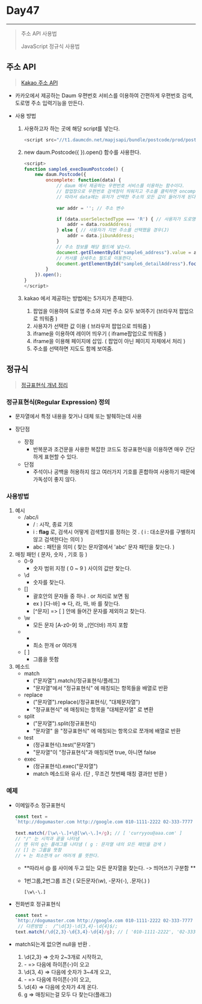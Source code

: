 # Day47

---

>주소 API 사용법
>
>JavaScript 정규식 사용법

## 주소 API

> [Kakao 주소 API](https://postcode.map.daum.net/guide)

- 카카오에서 제공하는 Daum 우편번호 서비스를 이용하여 간편하게 우편번호 검색, 도로명 주소 입력기능을 만든다. 

- 사용 방법

  1. 사용하고자 하는 곳에 해당 script를 넣는다. 

     ```javascript
     <script src="//t1.daumcdn.net/mapjsapi/bundle/postcode/prod/postcode.v2.js"></script>
     ```

  2. new daum.Postcode({ }).open()  함수를 사용한다. 

     ```javascript
     <script>
     function sample6_execDaumPostcode() {
         new daum.Postcode({
             oncomplete: function(data) {
                 // daum 에서 제공하는 우편번호 서비스를 이용하는 함수이다. 
                 // 팝업창으로 우편번호 검색창이 띄워지고 주소를 클릭하면 oncomplete 함수가 실행된다. 
                 // 따라서 data에는 유저가 선택한 주소의 모든 값이 들어가게 된다 
                             
                 var addr = ''; // 주소 변수
     
                 if (data.userSelectedType === 'R') { // 사용자가 도로명 주소를 선택했을 경우
                     addr = data.roadAddress;
                 } else { // 사용자가 지번 주소를 선택했을 경우(J)
                     addr = data.jibunAddress;
                 }
                 // 주소 정보를 해당 필드에 넣는다.
                 document.getElementById("sample6_address").value = addr;
                 // 커서를 상세주소 필드로 이동한다.
                 document.getElementById("sample6_detailAddress").focus();
             }
         }).open();
     }
     </script>
     ```
  
  3. kakao 에서 제공하는 방법에는 5가지가 존재한다. 
  
     1. 팝업을 이용하여 도로명 주소와 지번 주소 모두 보여주기  (브라우저 팝업으로 띄워줌 ) 
     2. 사용자가 선택한 값 이용  ( 브라우저 팝업으로 띄워줌 )
     3. iframe을 이용하여 레이어 띄우기  ( iframe팝업으로 띄워줌 )
     4. iframe을 이용해 페이지에 삽입. ( 팝업이 아닌 페이지 자체에서 처리 )
     5. 주소를 선택하면 지도도 함께 보여줌. 

## 정규식

> [정규표현식 개념 정리](https://inpa.tistory.com/entry/JS-%F0%9F%93%9A-%EC%A0%95%EA%B7%9C%EC%8B%9D-RegExp-%EB%88%84%EA%B5%AC%EB%82%98-%EC%9D%B4%ED%95%B4%ED%95%98%EA%B8%B0-%EC%89%BD%EA%B2%8C-%EC%A0%95%EB%A6%AC)

### 정규표현식(Regular Expression) 정의

- 문자열에서 특정 내용을 찾거나 대체 또는 발췌하는데 사용

- 장단점
  - 장점
    - 반복문과 조건문을 사용한 복잡한 코드도 정규표현식을 이용하면 매우 간단하게 표현할 수 있다.
  - 단점
    - 주석이나 공백을 허용하지 않고 여러가지 기호를 혼합하여 사용하기 때문에 가독성이 좋지 않다.

### 사용방법

1. 예시 
   - /abc/i
     - / : 시작, 종료 기호
     - i : **flag** 로, 검색시 어떻게 검색할지를 정하는 것 . ( i : 대소문자를 구별하지 않고 검색한다는 의미 )
     - abc : 패턴을 의미 ( 찾는 문자열에서 'abc' 문자 패턴을 찾는다. )
2. 매칭 패턴 ( 문자, 숫자 , 기호 등 )
   - 0-9 
     - 숫자 범위 지정 ( 0 ~ 9 ) 사이의 값만 찾는다. 
   - \d
     - 숫자를 찾는다. 
   - []
     - 괄호안의 문자들 중 하나 . or 처리로 보면 됨
     - ex ) [다-바] => 다, 라, 마, 바 를 찾는다. 
     - [^문자] => [ ] 안에 들어간 문자를 제외하고 찾는다. 
   - \w
     - 모든 문자 [A-z0-9] 와 _(언더바) 까지 포함
   - +
     - 최소 한개 or 여러개 
   - \[ ] 
     - 그룹을 뜻함 
3. 메소드
   - match
     - ("문자열").match(/정규표현식/플레그)
     - "문자열"에서 "정규표현식" 에 매칭되는 항목들을 배열로 반환 
   - replace
     - ("문자열").replace(/정규표현식/, "대체문자열")
     - "정규표현식" 에 매칭되는 항목을 "대체문자열" 로 변환
   - split
     - ("문자열").split(정규표현식)
     - "문자열" 을 "정규표현식" 에 매칭되는 항목으로 쪼개에 배열로 반환
   - test
     - (정규표현식).test("문자열")
     - "문자열"이 "정규표현식"과 매칭되면 true, 아니면 false
   - exec
     - (정규표현식).exec("문자열")
     - match 메소드와 유사. (단 , 무조건 첫번째 매칭 결과만 반환 )

### 예제

- 이메일주소 정규표현식 

  ```javascript
  const text = 
  `http://dogumaster.com http://google.com 010-1111-2222 02-333-7777 curryyou@aaa.com`; 
   
  text.match(/[\w\-\.]+\@[\w\-\.]+/g); // [ 'curryyou@aaa.com' ]
  // "/" 는 시작과 끝을 나타냄
  // 맨 뒤의 g는 플래그를 나타냄 ( g : 문자열 내의 모든 패턴을 검색 )
  // [] 는 그룹을 뜻함 
  // + 는 최소한개 or 여러개 를 뜻한다. 
  ```

  - **따라서 @ 를 사이에 두고 있는 모든 문자열을 찾는다. -> 띄어쓰기 구분함 **

  - 1번그룹,2번그룹 조건 ( 모든문자(\w), -문자(\-), .문자(\.) ) 

    ```
    [\w\-\.]
    ```

- 전화번호 정규표현식

  ```javascript
  const text = 
  `http://dogumaster.com http://google.com 010-1111-2222 02-333-7777 curryyou@aaa.com`; 
   // 다른방법 :  /^\d{3}-\d{3,4}-\d{4}$/;
  text.match(/\d{2,3}-\d{3,4}-\d{4}/g); // [ '010-1111-2222', '02-333-7777' ]
  ```

- match되는게 없으면 null을 반환 .

  1) \d{2,3} => 숫자 2~3개로 시작하고,
  2) \- => 다음에 하이픈(-)이 오고
  3) \d{3, 4} => 다음에 숫자가 3~4개 오고,
  4) \- => 다음에 하이픈(-)이 오고,
  5) \d{4} => 다음에 숫자가 4개 온다.
  6) g => 매칭되는걸 모두 다 찾는다(플래그)



